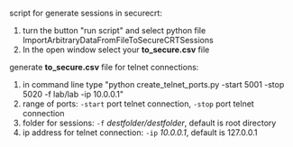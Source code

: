 script for generate sessions in securecrt:
1. turn the button "run script" and select python file ImportArbitraryDataFromFileToSecureCRTSessions
2. In the open window select your **to_secure.csv** file

generate **to_secure.csv** file for telnet connections:
1. in command line type "python create_telnet_ports.py -start 5001 -stop 5020 -f lab/lab -ip 10.0.0.1"
2. range of ports: `-start` port telnet connection, `-stop` port telnet connection
3. folder for sessions: `-f` _destfolder/destfolder_, default is root directory
4. ip address for telnet connection: `-ip` _10.0.0.1_, default is 127.0.0.1